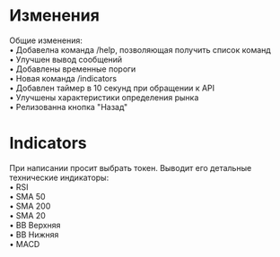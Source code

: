 # Изменения
Общие изменения: \
• Добавелна команда /help, позволяющая получить список команд \
• Улучшен вывод сообщений \
• Добавлены временные пороги \
• Новая команда /indicators \
• Добавлен таймер в 10 секунд при обращении к API \
• Улучшены характеристики определения рынка \
• Релизованна кнопка "Назад"
# Indicators
При написании просит выбрать токен. Выводит его детальные технические индикаторы: \
• RSI \
• SMA 50 \
• SMA 200 \
• SMA 20 \
• BB Верхняя \
• BB Нижняя \
• MACD
